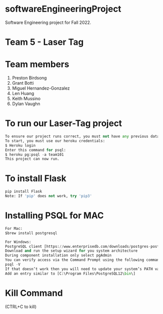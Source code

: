# softwareEngineeringProject
 Software Engineering project for Fall 2022.
# Team 5 - Laser Tag

# Team members
1. Preston Birdsong
1. Grant Botti
1. Miguel Hernandez-Gonzalez
1. Len Huang
1. Keith Mussino
1. Dylan Vaughn

# To run our Laser-Tag project
```python 
To ensure our project runs correct, you must not have any previous data from heroku
To start, you must use our heroku credentials:
$ Heroku login
Enter this command for psql:
$ heroku pg:psql -a team101
This project can now run.
```

# To install Flask 
```python
pip install Flask
Note: If 'pip' does not work, try 'pip3'
```

# Installing PSQL for MAC
```python
For Mac:
$brew install postgresql

For Windows:
PostgreSQL client [https://www.enterprisedb.com/downloads/postgres-postgresql-downloads]
Download and run the setup wizard for you system architecture
During component installation only select pgAdmin
You can verify access via the Command Prompt using the following command:
psql -V
If that doesn’t work then you will need to update your system’s PATH variable and then restart your Command Prompt
Add an entry similar to [C:\Program Files\PostgreSQL12\bin\]
```

# Kill Command
(CTRL+C to kill)

